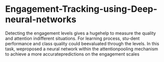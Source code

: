 # Engagement-Tracking-using-Deep-neural-networks
Detecting the engagement levels gives a hugehelp  to  measure  the  quality  and  attention  indifferent situations.  For learning process, stu-dent  performance  and  class  quality  could  beevaluated through the levels.  In this task, weproposed a neural network within the attentionpooling mechanism to achieve a more accuratepredictions on the engagement scales
